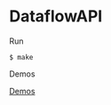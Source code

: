 DataflowAPI
===========


Run

    $ make


Demos

[Demos](http://dthevenin.github.io/DataflowAPI/)
